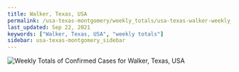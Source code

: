 ```yaml
---
title: Walker, Texas, USA
permalink: /usa-texas-montgomery/weekly_totals/usa-texas-walker-weekly_totals.html
last_updated: Sep 22, 2021
keywords: ["Walker, Texas, USA", "weekly totals"]
sidebar: usa-texas-montgomery_sidebar
---
```


![Weekly Totals of Confirmed Cases for Walker, Texas, USA](/covid_tracker/images/graphs/usa-texas-walker-weekly_totals_graph.png)
